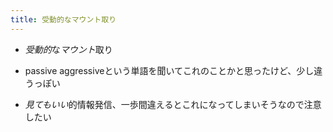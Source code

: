 ```yaml
---
title: 受動的なマウント取り
---
```


* *受動的*な*マウント*取り

* passive aggressiveという単語を聞いてこれのことかと思ったけど、少し違うっぽい

* *見てもいい*的情報発信、一歩間違えるとこれになってしまいそうなので注意したい
